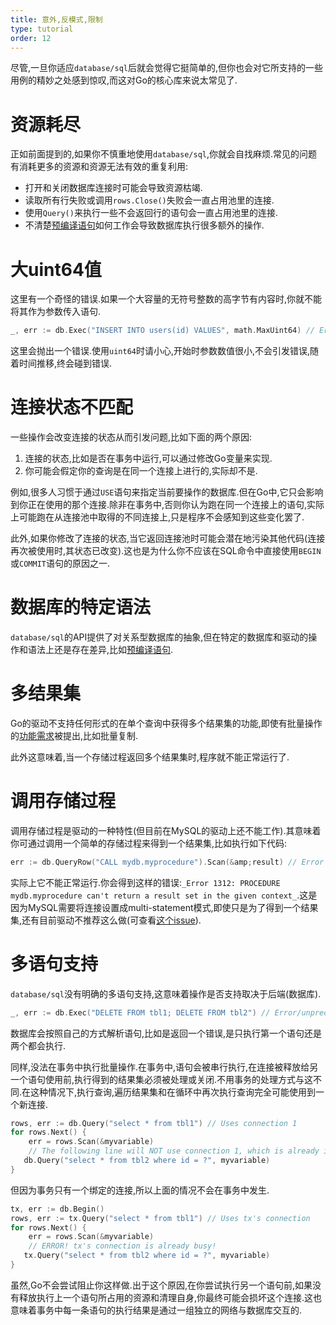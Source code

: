 ```yaml
---
title: 意外,反模式,限制
type: tutorial
order: 12
---
```


尽管,一旦你适应`database/sql`后就会觉得它挺简单的,但你也会对它所支持的一些用例的精妙之处感到惊叹,而这对Go的核心库来说太常见了.

资源耗尽
===================

正如前面提到的,如果你不慎重地使用`database/sql`,你就会自找麻烦.常见的问题有消耗更多的资源和资源无法有效的重复利用:

* 打开和关闭数据库连接时可能会导致资源枯竭.
* 读取所有行失败或调用`rows.Close()`失败会一直占用池里的连接.
* 使用`Query()`来执行一些不会返回行的语句会一直占用池里的连接.
* 不清楚[预编译语句](prepared.html)如何工作会导致数据库执行很多额外的操作.

大uint64值
===================

这里有一个奇怪的错误.如果一个大容量的无符号整数的高字节有内容时,你就不能将其作为参数传入语句.

```go
_, err := db.Exec("INSERT INTO users(id) VALUES", math.MaxUint64) // Error
```

这里会抛出一个错误.使用`uint64`时请小心,开始时参数数值很小,不会引发错误,随着时间推移,终会碰到错误.

连接状态不匹配
=========================

一些操作会改变连接的状态从而引发问题,比如下面的两个原因:

1. 连接的状态,比如是否在事务中运行,可以通过修改Go变量来实现.
2. 你可能会假定你的查询是在同一个连接上进行的,实际却不是.

例如,很多人习惯于通过`USE`语句来指定当前要操作的数据库.但在Go中,它只会影响到你正在使用的那个连接.除非在事务中,否则你认为跑在同一个连接上的语句,实际上可能跑在从连接池中取得的不同连接上,只是程序不会感知到这些变化罢了.

此外,如果你修改了连接的状态,当它返回连接池时可能会潜在地污染其他代码(连接再次被使用时,其状态已改变).这也是为什么你不应该在SQL命令中直接使用`BEGIN`或`COMMIT`语句的原因之一.

数据库的特定语法
========================

`database/sql`的API提供了对关系型数据库的抽象,但在特定的数据库和驱动的操作和语法上还是存在差异,比如[预编译语句](prepared.html).

多结果集
====================

Go的驱动不支持任何形式的在单个查询中获得多个结果集的功能,即使有批量操作的[功能需求](https://github.com/golang/go/issues/5171)被提出,比如批量复制.

此外这意味着,当一个存储过程返回多个结果集时,程序就不能正常运行了.

调用存储过程
==========================

调用存储过程是驱动的一种特性(但目前在MySQL的驱动上还不能工作).其意味着你可通过调用一个简单的存储过程来得到一个结果集,比如执行如下代码:

```go
err := db.QueryRow("CALL mydb.myprocedure").Scan(&amp;result) // Error
```

实际上它不能正常运行.你会得到这样的错误:`_Error 1312: PROCEDURE mydb.myprocedure can't return a result set in the given context_`.这是因为MySQL需要将连接设置成multi-statement模式,即使只是为了得到一个结果集,还有目前驱动不推荐这么做(可查看[这个issue](https://github.com/go-sql-driver/mysql/issues/66)).

多语句支持
==========================

`database/sql`没有明确的多语句支持,这意味着操作是否支持取决于后端(数据库).

```go
_, err := db.Exec("DELETE FROM tbl1; DELETE FROM tbl2") // Error/unpredictable result
```

数据库会按照自己的方式解析语句,比如是返回一个错误,是只执行第一个语句还是两个都会执行.

同样,没法在事务中执行批量操作.在事务中,语句会被串行执行,在连接被释放给另一个语句使用前,执行得到的结果集必须被处理或关闭.不用事务的处理方式与这不同.在这种情况下,执行查询,遍历结果集和在循环中再次执行查询完全可能使用到一个新连接.

```go
rows, err := db.Query("select * from tbl1") // Uses connection 1
for rows.Next() {
	err = rows.Scan(&myvariable)
	// The following line will NOT use connection 1, which is already in-use
   db.Query("select * from tbl2 where id = ?", myvariable)
}
```

但因为事务只有一个绑定的连接,所以上面的情况不会在事务中发生.

```go
tx, err := db.Begin()
rows, err := tx.Query("select * from tbl1") // Uses tx's connection
for rows.Next() {
	err = rows.Scan(&myvariable)
	// ERROR! tx's connection is already busy!
   tx.Query("select * from tbl2 where id = ?", myvariable)
}
```

虽然,Go不会尝试阻止你这样做.出于这个原因,在你尝试执行另一个语句前,如果没有释放执行上一个语句所占用的资源和清理自身,你最终可能会损坏这个连接.这也意味着事务中每一条语句的执行结果是通过一组独立的网络与数据库交互的.